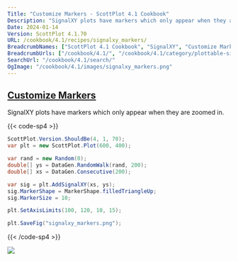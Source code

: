 ```yaml
---
Title: "Customize Markers - ScottPlot 4.1 Cookbook"
Description: "SignalXY plots have markers which only appear when they are zoomed in."
Date: 2024-01-14
Version: ScottPlot 4.1.70
URL: /cookbook/4.1/recipes/signalxy_markers/
BreadcrumbNames: ["ScottPlot 4.1 Cookbook", "SignalXY", "Customize Markers"]
BreadcrumbUrls: ["/cookbook/4.1/", "/cookbook/4.1/category/plottable-signalxy", "/cookbook/4.1/recipes/signalxy_markers/"]
SearchUrl: "/cookbook/4.1/search/"
OgImage: "/cookbook/4.1/images/signalxy_markers.png"
---
```


<h2><a id='customize-markers' href='/cookbook/4.1/recipes/signalxy_markers/'>Customize Markers</a></h2>

SignalXY plots have markers which only appear when they are zoomed in.

{{< code-sp4 >}}

```cs
ScottPlot.Version.ShouldBe(4, 1, 70);
var plt = new ScottPlot.Plot(600, 400);

var rand = new Random(0);
double[] ys = DataGen.RandomWalk(rand, 200);
double[] xs = DataGen.Consecutive(200);

var sig = plt.AddSignalXY(xs, ys);
sig.MarkerShape = MarkerShape.filledTriangleUp;
sig.MarkerSize = 10;

plt.SetAxisLimits(100, 120, 10, 15);

plt.SaveFig("signalxy_markers.png");
```

{{< /code-sp4 >}}

<img src='../../images/signalxy_markers.png' class='d-block mx-auto my-5' />


